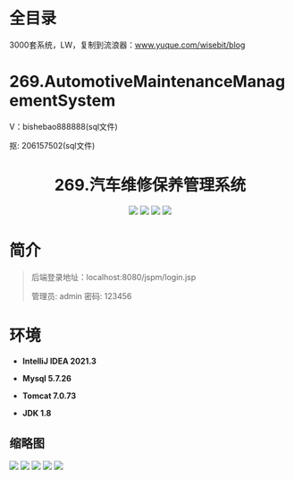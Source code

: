 # 全目录

3000套系统，LW，复制到流浪器：www.yuque.com/wisebit/blog

# 269.AutomotiveMaintenanceManagementSystem

<p>V：bishebao888888(sql文件)</p>
<p>抠: 206157502(sql文件)</p>

<p><h1 align="center">269.汽车维修保养管理系统</h1></p>


<p align="center">
	<img src="https://img.shields.io/badge/jdk-1.8-orange.svg"/>
    <img src="https://img.shields.io/badge/servlet-5.x-lightgrey.svg"/>
    <img src="https://img.shields.io/badge/jsp-3.x-blue.svg"/>
    <img src="https://img.shields.io/badge/jdbc-5.x-yellow.svg"/>
</p>

# 简介
>后端登录地址：localhost:8080/jspm/login.jsp
> 
>管理员: admin   密码: 123456

# 环境

- <b>IntelliJ IDEA 2021.3</b>

- <b>Mysql 5.7.26</b>

- <b>Tomcat 7.0.73</b>

- <b>JDK 1.8</b>




## 缩略图

![](https://bitwise.oss-cn-heyuan.aliyuncs.com/2024/9/10/d80ae3c8-a936-4be5-b354-bf90b6a54ca3.png)
![](https://bitwise.oss-cn-heyuan.aliyuncs.com/2024/9/10/0feb584d-2b10-4a59-9e2b-54be4ed3e55b.png)
![](https://bitwise.oss-cn-heyuan.aliyuncs.com/2024/9/10/c2dee0e8-beec-4596-907e-3385481d83d4.png)
![](https://bitwise.oss-cn-heyuan.aliyuncs.com/2024/9/10/1b559c2f-9265-4450-bb48-bafaf3323b9d.png)
![](https://bitwise.oss-cn-heyuan.aliyuncs.com/2024/9/10/a9362e2f-a1d1-4cb2-86a7-5cd444382d94.png)





